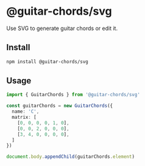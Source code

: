 # @guitar-chords/svg

Use SVG to generate guitar chords or edit it.

## Install

```bash
npm install @guitar-chords/svg
```

## Usage

```ts
import { GuitarChords } from '@guitar-chords/svg'

const guitarChords = new GuitarChords({
  name: 'C',
  matrix: [
    [0, 0, 0, 0, 1, 0],
    [0, 0, 2, 0, 0, 0],
    [3, 4, 0, 0, 0, 0],
  ]
})

document.body.appendChild(guitarChords.element)
```
